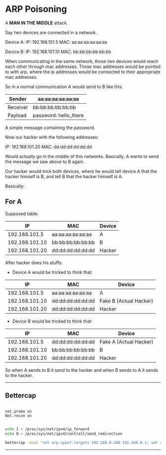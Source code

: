 # ARP Poisoning

A **MAN IN THE MIDDLE** attack.

Say two devices are connected in a network.

Device A:
IP: 192.168.101.5
MAC: aa:aa:aa:aa:aa:aa

Device B:
IP: 192.168.101.10
MAC: bb:bb:bb:bb:bb:bb

When communicating in the same network, those two devices would reach each other through mac addresses. Those mac addresses would be pointed to with arp, where the ip addresses would be connected to their appropriate mac addresses.

So in a normal communication A would send to B like this:

| Sender   | aa:aa:aa:aa:aa:aa     |
| -------- | --------------------- |
| Receiver | bb:bb:bb:bb:bb:bb     |
| Payload  | password: hello_there |

A simple message containing the password.

Now our hacker with the following addresses:

IP: 192.168.101.20
MAC: dd:dd:dd:dd:dd:dd

Would actually go in the middle of this networks.
Basically, A wants to send the message we saw above to B again.

Our hacker would trick both devices, where he would tell device A that the hacker himself is B, and tell B that the hacker himself is A.

Basically:

## For A

Supposed table:

| IP             | MAC               | Device |
| -------------- | ----------------- | ------ |
| 192.168.101.5  | aa:aa:aa:aa:aa:aa | A      |
| 192.168.101.10 | bb:bb:bb:bb:bb:bb | B      |
| 192.168.101.20 | dd:dd:dd:dd:dd:dd | Hacker |

After hacker does his stuffs:

 - Device A would be tricked to think that:

| IP             | MAC               | Device                 |
| -------------- | ----------------- | ---------------------- |
| 192.168.101.5  | aa:aa:aa:aa:aa:aa | A                      |
| 192.168.101.10 | dd:dd:dd:dd:dd:dd | Fake B (Actual Hacker) |
| 192.168.101.20 | dd:dd:dd:dd:dd:dd | Hacker                 |
- Device B would be tricked to think that:

| IP             | MAC               | Device                 |
| -------------- | ----------------- | ---------------------- |
| 192.168.101.5  | dd:dd:dd:dd:dd:dd | Fake A (Actual Hacker) |
| 192.168.101.10 | bb:bb:bb:bb:bb:bb | B                      |
| 192.168.101.20 | dd:dd:dd:dd:dd:dd | Hacker                 |

So when A sends to B it send to the hacker and when B sends to A it sends to the hacker.

---
## Bettercap

```bash

net.probe on
Net.recon on


echo 1 > /proc/sys/net/ipv4/ip_forward
echo 0 > /proc/sys/net/ipv4/conf/all/send_redirection

bettercap -eval "set arp.spoof.targets 192.168.0.108 192.168.0.1; set arp.spoof.fullduplex true; set arp.spoof.interval 10; arp.spoof on; net.sniff on"

```

---
